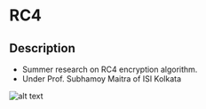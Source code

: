 # RC4

## Description

* Summer research on RC4 encryption algorithm.
* Under Prof. Subhamoy Maitra of ISI Kolkata

![alt text](https://www.isical.ac.in/~repro/wp-content/themes/isirepro/images/isi4_1.png "ISI Kolkata")
